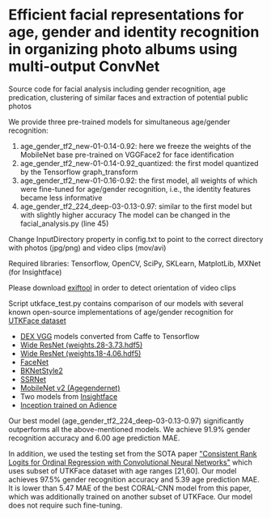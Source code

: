 # Efficient facial representations for age, gender and identity recognition in organizing photo albums using multi-output ConvNet

Source code for facial analysis including gender recognition, age predication, clustering of similar faces and extraction of potential public photos

We provide three pre-trained models for simultaneous age/gender recognition:
1. age_gender_tf2_new-01-0.14-0.92: here we freeze the weights of the MobileNet base pre-trained on VGGFace2 for face identification
2. age_gender_tf2_new-01-0.14-0.92_quantized: the first model quantized by the Tensorflow graph_transform
3. age_gender_tf2_new-01-0.16-0.92: the first model, all weights of which were fine-tuned for age/gender recognition, i.e., the identity features became less informative
4. age_gender_tf2_224_deep-03-0.13-0.97: similar to the first model but with slightly higher accuracy
The model can be changed in the facial_analysis.py (line 45)

Change InputDirectory property in config.txt to point to the correct directory with photos (jpg/png) and video clips (mov/avi)

Required libraries: Tensorflow, OpenCV, SciPy, SKLearn, MatplotLib, MXNet (for Insightface)

Please download [exiftool](https://www.sno.phy.queensu.ca/~phil/exiftool/) in order to detect orientation of video clips

Script utkface_test.py contains comparison of our models with several known open-source implementations of age/gender recognition for [UTKFace dataset](https://susanqq.github.io/UTKFace/)

* [DEX VGG](https://data.vision.ee.ethz.ch/cvl/rrothe/imdb-wiki/) models converted from Caffe to Tensorflow
* [Wide ResNet (weights.28-3.73.hdf5)](https://github.com/yu4u/age-gender-estimation)
* [Wide ResNet (weights.18-4.06.hdf5)](https://github.com/Tony607/Keras_age_gender)
* [FaceNet](https://github.com/BoyuanJiang/Age-Gender-Estimate-TF)
* [BKNetStyle2](https://github.com/truongnmt/multi-task-learning)
* [SSRNet](https://github.com/shamangary/SSR-Net)
* [MobileNet v2 (Agegendernet)](https://github.com/dandynaufaldi/Agendernet)
* Two models from [Insightface](https://github.com/deepinsight/insightface/)
* [Inception trained on Adience](https://github.com/dpressel/rude-carnie)

Our best model (age_gender_tf2_224_deep-03-0.13-0.97) significantly outperforms all the above-mentioned models. We achieve 91.9% gender recognition accuracy and 6.00 age prediction MAE.

In addition, we used the testing set from the SOTA paper ["Consistent Rank Logits for Ordinal Regression with Convolutional Neural Networks"](https://arxiv.org/pdf/1901.07884.pdf) which uses subset of UTKFace dataset with age ranges [21,60]. Our model achieves 97.5% gender recognition accuracy and 5.39 age prediction MAE. It is lower than 5.47 MAE of the best CORAL-CNN model from this paper, which was additionally trained on another subset of UTKFace. Our model does not require such fine-tuning.
